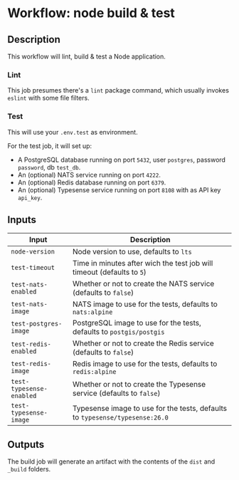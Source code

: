# Workflow: node build & test

## Description

This workflow will lint, build & test a Node application.

### Lint

This job presumes there's a `lint` package command, which usually invokes `eslint` with some file filters.

### Test

This will use your `.env.test` as environment.

For the test job, it will set up:
- A PostgreSQL database running on port `5432`, user `postgres`, password `password`, db `test_db`.
- An (optional) NATS service running on port `4222`.
- An (optional) Redis database running on port `6379`.
- An (optional) Typesense service running on port `8108` with as API key `api_key`.

## Inputs

| Input | Description |
| ----- | ----------- |
| `node-version` | Node version to use, defaults to `lts` |
| `test-timeout` | Time in minutes after wich the test job will timeout (defaults to `5`) |
| `test-nats-enabled` | Whether or not to create the NATS service (defaults to `false`) |
| `test-nats-image` | NATS image to use for the tests, defaults to `nats:alpine` |
| `test-postgres-image` | PostgreSQL image to use for the tests, defaults to `postgis/postgis` |
| `test-redis-enabled` | Whether or not to create the Redis service (defaults to `false`) |
| `test-redis-image` | Redis image to use for the tests, defaults to `redis:alpine` |
| `test-typesense-enabled` | Whether or not to create the Typesense service (defaults to `false`) |
| `test-typesense-image` | Typesense image to use for the tests, defaults to `typesense/typesense:26.0` |

## Outputs

The build job will generate an artifact with the contents of the `dist` and `_build` folders.
